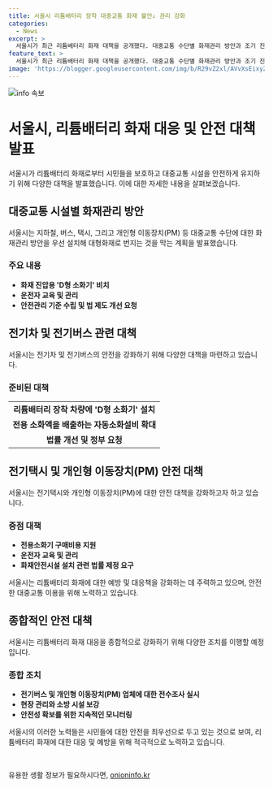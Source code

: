 ```yaml
---
title: 서울시 리튬배터리 장착 대중교통 화재 불안↓ 관리 강화
categories:
  - News
excerpt: >
  서울시가 최근 리튬배터리 화재 대책을 공개했다. 대중교통 수단별 화재관리 방안과 조기 진화를 돕는 방재시설 설치 등을 계획하며, 안전성 강화를 위해 대책을 마련 중이다. 또한 리튬배터리 화재 대응 매뉴얼을 제작하고, 화재안전시설을 확대하며, 전기안전관리자를 선임할 계획이다. 이를 통해 시민의 불안을 덜고 안전한 대중교통 이용환경을 조성하겠다고 강조했다. 또한 PM 관련 안전성 확보에도 신경을 쓰고 있으며, 소방 시설을 늘리고 정부에 법제도 개선을 요청할 계획이다. 윤종장 서울시 교통실장은 대중교통 시설 사전 점검 강화를 통해 안전한 서울을 조성하겠다고 밝혔다.
feature_text: >
  서울시가 최근 리튬배터리 화재 대책을 공개했다. 대중교통 수단별 화재관리 방안과 조기 진화를 돕는 방재시설 설치 등을 계획하며, 안전성 강화를 위해 대책을 마련 중이다. 또한 리튬배터리 화재 대응 매뉴얼을 제작하고, 화재안전시설을 확대하며, 전기안전관리자를 선임할 계획이다. 이를 통해 시민의 불안을 덜고 안전한 대중교통 이용환경을 조성하겠다고 강조했다. 또한 PM 관련 안전성 확보에도 신경을 쓰고 있으며, 소방 시설을 늘리고 정부에 법제도 개선을 요청할 계획이다. 윤종장 서울시 교통실장은 대중교통 시설 사전 점검 강화를 통해 안전한 서울을 조성하겠다고 밝혔다.
image: 'https://blogger.googleusercontent.com/img/b/R29vZ2xl/AVvXsEixyZcFfHzMRdzZMjFBmAUKJYCLCGyLL1o632UiGVXcaFdKo_bkvkuCioo0uUKlGfBVcT3P84aROyZIXSBEx3Aw5nCQ3pTgDom1WDC4m8eifvWiAmWEEVb4x6G_l8C0QH225ldMjyaFvpxGEBGNO37VmDTDMHGhJPq73UglMfDca1-0aw/s1600/blogspot.png'
---
```


<p><img src="https://blogger.googleusercontent.com/img/b/R29vZ2xl/AVvXsEixyZcFfHzMRdzZMjFBmAUKJYCLCGyLL1o632UiGVXcaFdKo_bkvkuCioo0uUKlGfBVcT3P84aROyZIXSBEx3Aw5nCQ3pTgDom1WDC4m8eifvWiAmWEEVb4x6G_l8C0QH225ldMjyaFvpxGEBGNO37VmDTDMHGhJPq73UglMfDca1-0aw/s1600/blogspot.png" alt="info 속보" /></p>

<h1>서울시, 리튬배터리 화재 대응 및 안전 대책 발표</h1>

<p data-ke-size="size16">서울시가 리튬배터리 화재로부터 시민들을 보호하고 대중교통 시설을 안전하게 유지하기 위해 다양한 대책을 발표했습니다. 이에 대한 자세한 내용을 살펴보겠습니다.</p>

<h2>대중교통 시설별 화재관리 방안</h2>

<p data-ke-size="size16">서울시는 지하철, 버스, 택시, 그리고 개인형 이동장치(PM) 등 대중교통 수단에 대한 화재관리 방안을 우선 설치해 대형화재로 번지는 것을 막는 계획을 발표했습니다.</p>

<h3>주요 내용</h3>

<ul>
  <li><b>화재 진압용 'D형 소화기' 비치</b></li>
  <li><b>운전자 교육 및 관리</b></li>
  <li><b>안전관리 기준 수립 및 법 제도 개선 요청</b></li>
</ul>

<h2>전기차 및 전기버스 관련 대책</h2>

<p data-ke-size="size16">서울시는 전기차 및 전기버스의 안전을 강화하기 위해 다양한 대책을 마련하고 있습니다.</p>

<h3>준비된 대책</h3>

<table>
  <tr>
    <td style="text-align: center; height: 17px;"><b>리튬배터리 장착 차량에 'D형 소화기' 설치</b></td>
  </tr>
  <tr>
    <td style="text-align: center; height: 17px;"><b>전용 소화액을 배출하는 자동소화설비 확대</b></td>
  </tr>
  <tr>
    <td style="text-align: center; height: 17px;"><b>법률 개선 및 정부 요청</b></td>
  </tr>
</table>

<h2>전기택시 및 개인형 이동장치(PM) 안전 대책</h2>

<p data-ke-size="size16">서울시는 전기택시와 개인형 이동장치(PM)에 대한 안전 대책을 강화하고자 하고 있습니다.</p>

<h3>중점 대책</h3>

<ul>
  <li><b>전용소화기 구매비용 지원</b></li>
  <li><b>운전자 교육 및 관리</b></li>
  <li><b>화재안전시설 설치 관련 법률 제정 요구</b></li>
</ul>

<p data-ke-size="size16">서울시는 리튬배터리 화재에 대한 예방 및 대응책을 강화하는 데 주력하고 있으며, 안전한 대중교통 이용을 위해 노력하고 있습니다.</p>

<h2>종합적인 안전 대책</h2>

<p data-ke-size="size16">서울시는 리튬배터리 화재 대응을 종합적으로 강화하기 위해 다양한 조치를 이행할 예정입니다.</p>

<h3>종합 조치</h3>

<ul>
  <li><b>전기버스 및 개인형 이동장치(PM) 업체에 대한 전수조사 실시</b></li>
  <li><b>현장 관리와 소방 시설 보강</b></li>
  <li><b>안전성 확보를 위한 지속적인 모니터링</b></li>
</ul>

<p data-ke-size="size16">서울시의 이러한 노력들은 시민들에 대한 안전을 최우선으로 두고 있는 것으로 보여, 리튬배터리 화재에 대한 대응 및 예방을 위해 적극적으로 노력하고 있습니다.</p>

<p data-ke-size="size16">&nbsp;</p>
유용한 생활 정보가 필요하시다면, <a href="https://onioninfo.kr" rel="dofollow">onioninfo.kr</a>


